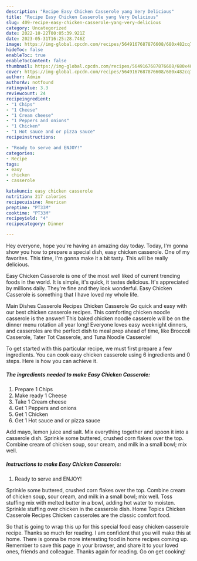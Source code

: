 ```yaml
---
description: "Recipe Easy Chicken Casserole yang Very Delicious"
title: "Recipe Easy Chicken Casserole yang Very Delicious"
slug: 409-recipe-easy-chicken-casserole-yang-very-delicious
category: Uncategorized
date: 2022-10-22T00:05:39.921Z
date: 2023-05-31T16:25:28.746Z
image: https://img-global.cpcdn.com/recipes/5649167687876608/680x482cq70/easy-chicken-casserole-recipe-main-photo.jpg
hideToc: false
enableToc: true
enableTocContent: false
thumbnail: https://img-global.cpcdn.com/recipes/5649167687876608/680x482cq70/easy-chicken-casserole-recipe-main-photo.jpg
cover: https://img-global.cpcdn.com/recipes/5649167687876608/680x482cq70/easy-chicken-casserole-recipe-main-photo.jpg
author: Admin
authorAv: notfound
ratingvalue: 3.3
reviewcount: 24
recipeingredient:
- "1 Chips"
- "1 Cheese"
- "1 Cream cheese"
- "1 Peppers and onions"
- "1 Chicken"
- "1 Hot sauce and or pizza sauce"
recipeinstructions:

- "Ready to serve and ENJOY!"
categories:
- Recipe
tags:
- easy
- chicken
- casserole

katakunci: easy chicken casserole 
nutrition: 217 calories
recipecuisine: American
preptime: "PT33M"
cooktime: "PT33M"
recipeyield: "4"
recipecategory: Dinner

---
```



Hey everyone, hope you're having an amazing day today. Today, I'm gonna show you how to prepare a special dish, easy chicken casserole. One of my favorites. This time, I'm gonna make it a bit tasty. This will be really delicious.

Easy Chicken Casserole is one of the most well liked of current trending foods in the world. It is simple, it's quick, it tastes delicious. It's appreciated by millions daily. They're fine and they look wonderful. Easy Chicken Casserole is something that I have loved my whole life.

Main Dishes Casserole Recipes Chicken Casserole Go quick and easy with our best chicken casserole recipes. This comforting chicken noodle casserole is the answer! This baked chicken noodle casserole will be on the dinner menu rotation all year long! Everyone loves easy weeknight dinners, and casseroles are the perfect dish to meal prep ahead of time, like Broccoli Casserole, Tater Tot Casserole, and Tuna Noodle Casserole!


To get started with this particular recipe, we must first prepare a few ingredients. You can cook easy chicken casserole using 6 ingredients and 0 steps. Here is how you can achieve it.

<!--inarticleads1-->

##### The ingredients needed to make Easy Chicken Casserole:

1. Prepare 1 Chips
1. Make ready 1 Cheese
1. Take 1 Cream cheese
1. Get 1 Peppers and onions
1. Get 1 Chicken
1. Get 1 Hot sauce and or pizza sauce


Add mayo, lemon juice and salt. Mix everything together and spoon it into a casserole dish. Sprinkle some buttered, crushed corn flakes over the top. Combine cream of chicken soup, sour cream, and milk in a small bowl; mix well. 

<!--inarticleads2-->

##### Instructions to make Easy Chicken Casserole:


1. Ready to serve and ENJOY!

Sprinkle some buttered, crushed corn flakes over the top. Combine cream of chicken soup, sour cream, and milk in a small bowl; mix well. Toss stuffing mix with melted butter in a bowl, adding hot water to moisten. Sprinkle stuffing over chicken in the casserole dish. Home Topics Chicken Casserole Recipes Chicken casseroles are the classic comfort food. 

So that is going to wrap this up for this special food easy chicken casserole recipe. Thanks so much for reading. I am confident that you will make this at home. There is gonna be more interesting food in home recipes coming up. Remember to save this page in your browser, and share it to your loved ones, friends and colleague. Thanks again for reading. Go on get cooking!
